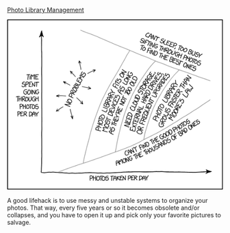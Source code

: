 [Photo Library Management](https://xkcd.com/1832)

![Photo Library Management](./random_comic.png)

A good lifehack is to use messy and unstable systems to organize your photos. That way, every five years or so it becomes obsolete and/or collapses, and you have to open it up and pick only your favorite pictures to salvage.

